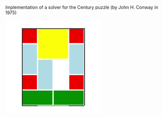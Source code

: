 Implementation of a solver for the Century puzzle (by John H. Conway in 1975)

<img src="conwayCentury.gif" width="300"/>
